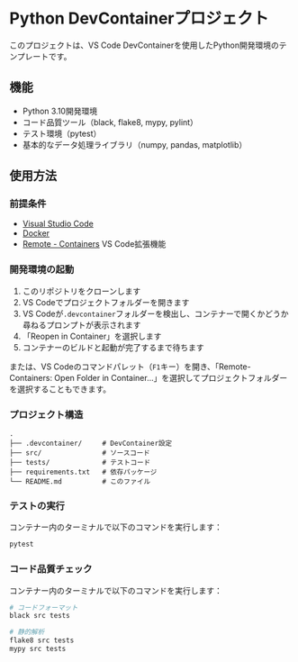 # Python DevContainerプロジェクト

このプロジェクトは、VS Code DevContainerを使用したPython開発環境のテンプレートです。

## 機能

- Python 3.10開発環境
- コード品質ツール（black, flake8, mypy, pylint）
- テスト環境（pytest）
- 基本的なデータ処理ライブラリ（numpy, pandas, matplotlib）

## 使用方法

### 前提条件

- [Visual Studio Code](https://code.visualstudio.com/)
- [Docker](https://www.docker.com/)
- [Remote - Containers](https://marketplace.visualstudio.com/items?itemName=ms-vscode-remote.remote-containers) VS Code拡張機能

### 開発環境の起動

1. このリポジトリをクローンします
2. VS Codeでプロジェクトフォルダーを開きます
3. VS Codeが`.devcontainer`フォルダーを検出し、コンテナーで開くかどうか尋ねるプロンプトが表示されます
4. 「Reopen in Container」を選択します
5. コンテナーのビルドと起動が完了するまで待ちます

または、VS Codeのコマンドパレット（`F1`キー）を開き、「Remote-Containers: Open Folder in Container...」を選択してプロジェクトフォルダーを選択することもできます。

### プロジェクト構造

```
.
├── .devcontainer/     # DevContainer設定
├── src/               # ソースコード
├── tests/             # テストコード
├── requirements.txt   # 依存パッケージ
└── README.md          # このファイル
```

### テストの実行

コンテナー内のターミナルで以下のコマンドを実行します：

```bash
pytest
```

### コード品質チェック

コンテナー内のターミナルで以下のコマンドを実行します：

```bash
# コードフォーマット
black src tests

# 静的解析
flake8 src tests
mypy src tests

